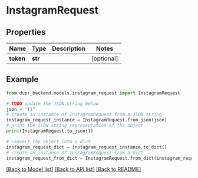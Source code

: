 # InstagramRequest


## Properties

Name | Type | Description | Notes
------------ | ------------- | ------------- | -------------
**token** | **str** |  | [optional] 

## Example

```python
from dupr_backend.models.instagram_request import InstagramRequest

# TODO update the JSON string below
json = "{}"
# create an instance of InstagramRequest from a JSON string
instagram_request_instance = InstagramRequest.from_json(json)
# print the JSON string representation of the object
print(InstagramRequest.to_json())

# convert the object into a dict
instagram_request_dict = instagram_request_instance.to_dict()
# create an instance of InstagramRequest from a dict
instagram_request_from_dict = InstagramRequest.from_dict(instagram_request_dict)
```
[[Back to Model list]](../README.md#documentation-for-models) [[Back to API list]](../README.md#documentation-for-api-endpoints) [[Back to README]](../README.md)


